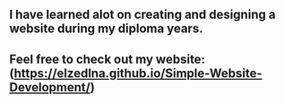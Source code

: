 I have learned alot on creating and designing a website during my diploma years.
---------
Feel free to check out my website:
(https://elzedlna.github.io/Simple-Website-Development/)
----------
